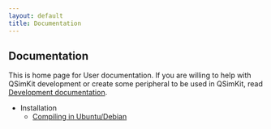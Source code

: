 ```yaml
---
layout: default
title: Documentation
---
```


## Documentation

This is home page for User documentation. If you are willing to help with QSimKit development or
create some peripheral to be used in QSimKit, read [Development documentation](http://qsimkit.org/development).

* Installation
	* [Compiling in Ubuntu/Debian](compiling_ubuntu.html)